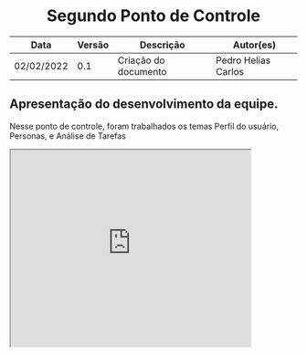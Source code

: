 # <center> Segundo Ponto de Controle

| Data       | Versão | Descrição            | Autor(es)           |
| ---------- | ------ | -------------------- | ------------------- |
| 02/02/2022 | 0.1    | Criação do documento | Pedro Helias Carlos |

## Apresentação do desenvolvimento da equipe.

<p>Nesse ponto de controle, foram trabalhados os temas Perfil do usuário, Personas, e Análise de Tarefas </p>

<iframe width="420" height="345" src="https://www.youtube.com/embed/AwVnLYjv2rY">
</iframe>
